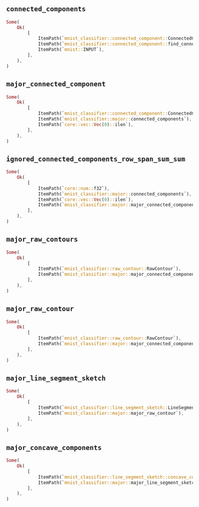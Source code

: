 ## `connected_components`

```rust
Some(
    Ok(
        [
            ItemPath(`mnist_classifier::connected_component::ConnectedComponent`),
            ItemPath(`mnist_classifier::connected_component::find_connected_components`),
            ItemPath(`mnist::INPUT`),
        ],
    ),
)
```

## `major_connected_component`

```rust
Some(
    Ok(
        [
            ItemPath(`mnist_classifier::connected_component::ConnectedComponent`),
            ItemPath(`mnist_classifier::major::connected_components`),
            ItemPath(`core::vec::Vec(0)::ilen`),
        ],
    ),
)
```

## `ignored_connected_components_row_span_sum_sum`

```rust
Some(
    Ok(
        [
            ItemPath(`core::num::f32`),
            ItemPath(`mnist_classifier::major::connected_components`),
            ItemPath(`core::vec::Vec(0)::ilen`),
            ItemPath(`mnist_classifier::major::major_connected_component`),
        ],
    ),
)
```

## `major_raw_contours`

```rust
Some(
    Ok(
        [
            ItemPath(`mnist_classifier::raw_contour::RawContour`),
            ItemPath(`mnist_classifier::major::major_connected_component`),
        ],
    ),
)
```

## `major_raw_contour`

```rust
Some(
    Ok(
        [
            ItemPath(`mnist_classifier::raw_contour::RawContour`),
            ItemPath(`mnist_classifier::major::major_connected_component`),
        ],
    ),
)
```

## `major_line_segment_sketch`

```rust
Some(
    Ok(
        [
            ItemPath(`mnist_classifier::line_segment_sketch::LineSegmentSketch`),
            ItemPath(`mnist_classifier::major::major_raw_contour`),
        ],
    ),
)
```

## `major_concave_components`

```rust
Some(
    Ok(
        [
            ItemPath(`mnist_classifier::line_segment_sketch::concave_component::ConcaveComponent`),
            ItemPath(`mnist_classifier::major::major_line_segment_sketch`),
        ],
    ),
)
```
